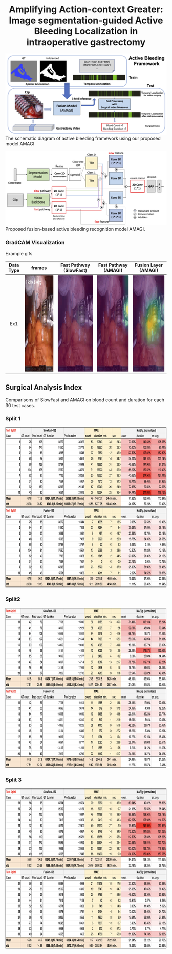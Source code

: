 <center> <h1>Amplifying Action-context Greater: Image segmentation-guided Active Bleeding Localization in intraoperative gastrectomy</h1> </center>



![overall figure](./figs/overall.png) The schematic diagram of active bleeding framework using our proposed model AMAGI

![fusion figure](./figs/fusion_archi.png) Proposed fusion-based active bleeding recognition model AMAGI.




### GradCAM Visualization
Example gifs

| Data Type | frames                | Fast Pathway (SlowFast)                     | Fast Pathway (AMAGI)                     | Fusion Layer (AMAGI)                     |
|:---------:| ------------------------------------------ | ------------------------------------------ | ------------------------------------------ | ------------------------------------------ |
| Ex1       |  <img src="./figs/82400_82408_conv3.gif"  width="300" height="300"> |  <img src="./figs/sf50_82400_82408_conv3_gcam.gif" width="300" height="300"> | <img src="./figs/amagi_82400_82408_conv3_gcam.gif"  width="300" height="300"> | <img src="./figs/amagi_82400_82408_map_fast2_gcam.gif"  width="300" height="300"> |





## Surgical Analysis Index
Comparisons of SlowFast and AMAGI on blood count and duration for each 30 test cases.

### Split 1
<img src="./figs/split1.png" height="500">

### Split2 
<img src="./figs/split2.png" height="500">

### Split 3
<img src="./figs/split3.png" height="500">


